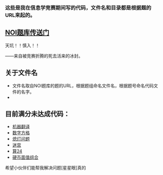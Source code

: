 
### 这些是我在信息学竞赛期间写的代码，文件名和目录都是根据题的URL来起的。

## [NOI题库传送门](http://noi.openjudge.cn/)

天坑！！慎入！！

——来自被竞赛折腾的死去活来的冰封。

## 关于文件名
+ 文件名取自NOI题库的题的URL，根据题组命名文件名，根据题号命名代码文件的名字。
+ 

## 目前满分未达成代码：

+ [机器翻译](https://github.com/ice1000/NOI-codes/blob/master/ch0112/07.cpp)
+ [数字方格](https://github.com/ice1000/NOI-codes/blob/master/ch0201/1749.cpp)
+ [熄灯问题](https://github.com/ice1000/NOI-codes/blob/master/ch0201/1813.cpp)
+ [迷宫](https://github.com/ice1000/NOI-codes/blob/master/ch0205/1792.cpp)
+ [算24](https://github.com/ice1000/NOI-codes/blob/master/ch0205/1798.cpp)
+ [硬币面值组合](https://github.com/ice1000/NOI-codes/blob/master/ch0201/7621.cpp)

希望小伙伴们能帮我解决问题[星星眼]真的
